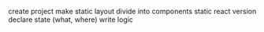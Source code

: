 create project
make static layout
divide into components
static react version
declare state (what, where)
write logic
